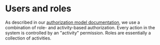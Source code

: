 # Users and roles

As described in our [authorization model documentation](api-authorization.md),
we use a combination of role- and activity-based authorization. Every
action in the system is controlled by an "activity" permission. Roles are
essentially a collection of activities.
